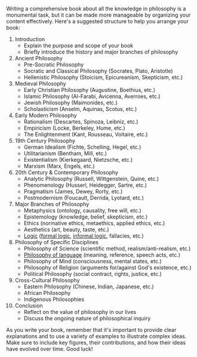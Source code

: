 Writing a comprehensive book about all the knowledge in philosophy is a monumental task, but it can be made more manageable by organizing your content effectively. Here's a suggested structure to help you arrange your book:

1. Introduction
	- Explain the purpose and scope of your book
	- Briefly introduce the history and major branches of philosophy
2. Ancient Philosophy
	- Pre-Socratic Philosophy
	- Socratic and Classical Philosophy (Socrates, Plato, Aristotle)
	- Hellenistic Philosophy (Stoicism, Epicureanism, Skepticism, etc.)
3. Medieval Philosophy
	- Early Christian Philosophy (Augustine, Boethius, etc.)
	- Islamic Philosophy (Al-Farabi, Avicenna, Averroes, etc.)
	- Jewish Philosophy (Maimonides, etc.)
	- Scholasticism (Anselm, Aquinas, Scotus, etc.)
4. Early Modern Philosophy
	- Rationalism (Descartes, Spinoza, Leibniz, etc.)
	- Empiricism (Locke, Berkeley, Hume, etc.)
	- The Enlightenment (Kant, Rousseau, Voltaire, etc.)
5. 19th Century Philosophy
	- German Idealism (Fichte, Schelling, Hegel, etc.)
	- Utilitarianism (Bentham, Mill, etc.)
	- Existentialism (Kierkegaard, Nietzsche, etc.)
	- Marxism (Marx, Engels, etc.)
6. 20th Century & Contemporary Philosophy
	- Analytic Philosophy (Russell, Wittgenstein, Quine, etc.)
	- Phenomenology (Husserl, Heidegger, Sartre, etc.)
	- Pragmatism (James, Dewey, Rorty, etc.)
	- Postmodernism (Foucault, Derrida, Lyotard, etc.)
7. Major Branches of Philosophy
	- Metaphysics (ontology, causality, free will, etc.)
	- Epistemology (knowledge, belief, skepticism, etc.)
	- Ethics (normative ethics, metaethics, applied ethics, etc.)
	- Aesthetics (art, beauty, taste, etc.)
	- [Logic](1.%20Philosophy/Logic/Logic.md) ([formal logic](1.%20Philosophy/Logic/Systems%20of%20logic/Formal%20Logic/Formal%20Logic.md), [informal logic](1.%20Philosophy/Logic/Systems%20of%20logic/Informal%20Logic/Informal%20Logic.md), fallacies, etc.)
8. Philosophy of Specific Disciplines
	- Philosophy of Science (scientific method, realism/anti-realism, etc.)
	- [Philosophy of language](1.%20Philosophy/Philosophy%20of%20language/Philosophy%20of%20language.md) (meaning, reference, speech acts, etc.)
	- Philosophy of Mind (consciousness, mental states, etc.)
	- Philosophy of Religion (arguments for/against God's existence, etc.)
	- Political Philosophy (social contract, rights, justice, etc.)
9. Cross-Cultural Philosophy
	- Eastern Philosophy (Chinese, Indian, Japanese, etc.)
	- African Philosophy
	- Indigenous Philosophies
10. Conclusion
	- Reflect on the value of philosophy in our lives
	- Discuss the ongoing nature of philosophical inquiry

As you write your book, remember that it's important to provide clear explanations and to use a variety of examples to illustrate complex ideas. Make sure to include key figures, their contributions, and how their ideas have evolved over time. Good luck!